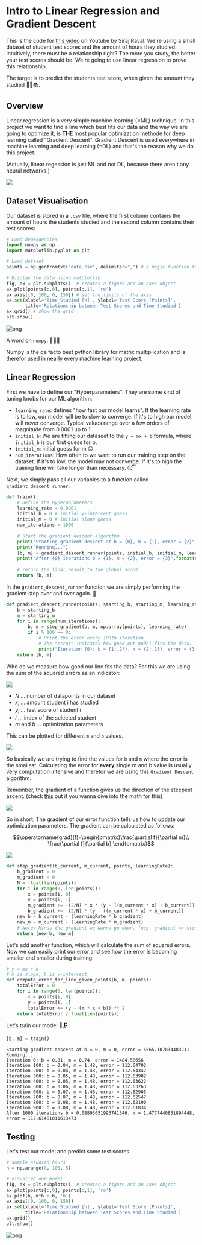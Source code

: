 
# Intro to Linear Regression and Gradient Descent

This is the code for [this video](https://www.youtube.com/watch?v=XdM6ER7zTLk&index=2&list=PL2-dafEMk2A7YdKv4XfKpfbTH5z6rEEj3) on Youtube by Siraj Raval. We're using a small dataset of student test scores and the amount of hours they studied. Intuitively, there must be a relationship right? The more you study, the better your test scores should be. We're going to use linear regression to prove this relationship.

The target is to predict the students test score, when given the amount they studied 📖🤓📚.

## Overview

Linear regression is a very simple machine learning (=ML) technique. In this project we want to find a line which best fits our data and the way we are going to optimize it, is **THE** most popular optimization methode for deep learning called "Gradient Descent". Gradient Descent is used everywhere in machine learning and deep learning (=DL) and that's the reason why we do this project.

(Actually, linear regession is just ML and not DL, because there aren't any neural networks.)

<img style="max-width: 66%;" src="Linear_regression_files/gradient_descent_example.gif">

## Dataset Visualisation

Our dataset is stored in a `.csv` file, where the first column contains the amount of hours the students studied and the second column contains their test scores:



```python
# Load dependencies
import numpy as np
import matplotlib.pyplot as plt

# Load dataset
points = np.genfromtxt("data.csv", delimiter=",") # a magic function to import .csv files

# Display the data using matplotlib
fig, ax = plt.subplots()  # creates a figure and an axes object
ax.plot(points[:,0], points[:,1], 'ro')
ax.axis([0, 100, 0, 150]) # set the limits of the axis
ax.set(xlabel='Time Studied [h]', ylabel='Test Score [Points]',
       title='Relationship between Test Scores and Time Studied')
ax.grid() # show the grid
plt.show()
```


![png](Linear_regression_files/Linear_regression_3_0.png)


A word on `numpy`: 👩🏻‍🏫

Numpy is the de facto best python library for matrix multiplication and is therefor used in nearly every machine learning project. 

## Linear Regression

First we have to define our "Hyperparameters". They are some kind of tuning knobs for our ML algorithm: 
- `learning_rate`: defines "how fast our model learns". If the learning rate is to low, our model will be to slow to converge. If it's to high our model will never converge. Typical values range over a few orders of magnitude from 0.0001 up to 1.
- `initial_b`: We are fitting our dataseet to the `y = mx + b` formula, where `initial_b` is our first guess for b.
- `initial_m`: initial guess for m 😉
- `num_iterations`: How often to we want to run our training step on the dataset. If it's to low, the model may not converge. If it's to high the training time will take longer than necessary. 😴

Next, we simply pass all our variables to a function called `gradient_descent_runner`.


```python
def train():
    # Define the Hyperparameters
    learning_rate = 0.0001
    initial_b = 0 # initial y-intercept guess
    initial_m = 0 # initial slope guess
    num_iterations = 1000
    
    # Start the gradient descent algorithm
    print("Starting gradient descent at b = {0}, m = {1}, error = {2}".format(initial_b, initial_m, compute_error_for_line_given_points(initial_b, initial_m, points)))
    print("Running...")
    [b, m] = gradient_descent_runner(points, initial_b, initial_m, learning_rate, num_iterations)
    print("After {0} iterations b = {1}, m = {2}, error = {3}".format(num_iterations, b, m, compute_error_for_line_given_points(b, m, points)))
    
    # return the final result to the global scope
    return [b, m]
```

In the `gradient_descent_runner` function we are simply performing the gradient step over and over again. 🔄


```python
def gradient_descent_runner(points, starting_b, starting_m, learning_rate, num_iterations):
    b = starting_b
    m = starting_m
    for i in range(num_iterations):
        b, m = step_gradient(b, m, np.array(points), learning_rate)
        if i % 100 == 0:
            # Print the error every 100th iteration
            # The "error" indicates how good our model fits the data.
            print("Iteration {0}: b = {1:.2f}, m = {2:.2f}, error = {3:.5f}".format(i, b, m, compute_error_for_line_given_points(b, m, points)))
    return [b, m]
```

Who do we measure how good our line fits the data?
For this we are using the sum of the squared errors as an indicator:

<img style="max-width: 50%;" src="Linear_regression_files/sum_of_squared_errors.png">

- $N$ ... number of datapoints in our dataset
- $x_{i}$ ... amount student i has studied 
- $y_{i}$ ... test score of student i
- $i$ ... index of the selected student
- $m$ and $b$ ... optimization parameters 

This can be plotted for different `m` and `b` values.

<img style="max-width: 50%;" src="Linear_regression_files/gradient_descent_error_surface.png">

So basically we are trying to find the values for `b` and `m` where the error is the smallest. Calculating the error for **every** single m and b value is usually very computation intensive and therefor we are using this `Gradient Descent` algorithm.

Remember, the gradient of a function gives us the direction of the steepest ascent. (check [this](https://www.khanacademy.org/math/multivariable-calculus/multivariable-derivatives/gradient-and-directional-derivatives/v/why-the-gradient-is-the-direction-of-steepest-ascent) out if you wanna dive into the math for this)

<img style="max-width: 50%;" src="Linear_regression_files/gradient_descent_illustration.png">

So in short: The gradient of our error function tells us how to update our optimization parameters. The gradient can be calculated as follows:

$$\operatorname{grad}(f)=\begin{pmatrix}\frac{\partial f}{\partial m}\\ \frac{\partial f}{\partial b} \end{pmatrix}$$


<img style="max-width: 50%;" src="Linear_regression_files/partial_error_derivatives.png">




```python
def step_gradient(b_current, m_current, points, learningRate):
    b_gradient = 0
    m_gradient = 0
    N = float(len(points))
    for i in range(0, len(points)):
        x = points[i, 0]
        y = points[i, 1]
        m_gradient += -(2/N) * x * (y - ((m_current * x) + b_current)) #see formula above
        b_gradient += -(2/N) * (y - ((m_current * x) + b_current)) 
    new_b = b_current - (learningRate * b_gradient) 
    new_m = m_current - (learningRate * m_gradient)
    # Note: Minus the gradient we wanna go down. (neg. gradient => steepest descent)
    return [new_b, new_m]
```

Let's add another function, which will calculate the sum of squared errors. Now we can easily print our error and see how the error is becoming smaller and smaller during training.


```python
# y = mx + b
# m is slope, b is y-intercept
def compute_error_for_line_given_points(b, m, points):
    totalError = 0
    for i in range(0, len(points)):
        x = points[i, 0]
        y = points[i, 1]
        totalError += (y - (m * x + b)) ** 2
    return totalError / float(len(points))
```

Let's train our model 🤖🗜


```python
[b, m] = train()
```

    Starting gradient descent at b = 0, m = 0, error = 5565.107834483211
    Running...
    Iteration 0: b = 0.01, m = 0.74, error = 1484.58656
    Iteration 100: b = 0.04, m = 1.48, error = 112.64702
    Iteration 200: b = 0.04, m = 1.48, error = 112.64342
    Iteration 300: b = 0.05, m = 1.48, error = 112.63982
    Iteration 400: b = 0.05, m = 1.48, error = 112.63622
    Iteration 500: b = 0.06, m = 1.48, error = 112.63263
    Iteration 600: b = 0.07, m = 1.48, error = 112.62905
    Iteration 700: b = 0.07, m = 1.48, error = 112.62547
    Iteration 800: b = 0.08, m = 1.48, error = 112.62190
    Iteration 900: b = 0.08, m = 1.48, error = 112.61834
    After 1000 iterations b = 0.08893651993741346, m = 1.4777440851894448, error = 112.61481011613473


## Testing

Let's test our model and predict some test scores.


```python
# sample studied hours
h = np.arange(0, 100, 5)

# visualize our model
fig, ax = plt.subplots()  # creates a figure and an axes object
ax.plot(points[:,0], points[:,1], 'ro')
ax.plot(h, m*h + b, 'b')
ax.axis([0, 100, 0, 150])
ax.set(xlabel='Time Studied [h]', ylabel='Test Score [Points]',
       title='Relationship between Test Scores and Time Studied')
ax.grid()
plt.show()
```


![png](Linear_regression_files/Linear_regression_17_0.png)

